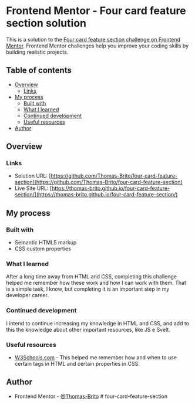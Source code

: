 # Frontend Mentor - Four card feature section solution

This is a solution to the [Four card feature section challenge on Frontend Mentor](https://www.frontendmentor.io/challenges/four-card-feature-section-weK1eFYK). Frontend Mentor challenges help you improve your coding skills by building realistic projects. 

## Table of contents

- [Overview](#overview)
  - [Links](#links)
- [My process](#my-process)
  - [Built with](#built-with)
  - [What I learned](#what-i-learned)
  - [Continued development](#continued-development)
  - [Useful resources](#useful-resources)
- [Author](#author)

## Overview

### Links

- Solution URL: [https://github.com/Thomas-Brito/four-card-feature-section](https://github.com/Thomas-Brito/four-card-feature-section)
- Live Site URL: [https://thomas-brito.github.io/four-card-feature-section/](https://thomas-brito.github.io/four-card-feature-section/)

## My process

### Built with

- Semantic HTML5 markup
- CSS custom properties

### What I learned

After a long time away from HTML and CSS, completing this challenge helped me remember how these work and how I can work with them. That is a simple task, I know, but completing it is an important step in my developer career.

### Continued development

I intend to continue increasing my knowledge in HTML and CSS, and add to this the knowledge about other important resources, like JS e Svelt.

### Useful resources

- [W3Schools.com](https://www.w3schools.com/) - This helped me remember how and when to use certain tags in HTML and certain properties in CSS.

## Author

- Frontend Mentor - [@Thomas-Brito](https://www.frontendmentor.io/profile/Thomas-Brito)
#   f o u r - c a r d - f e a t u r e - s e c t i o n  
 